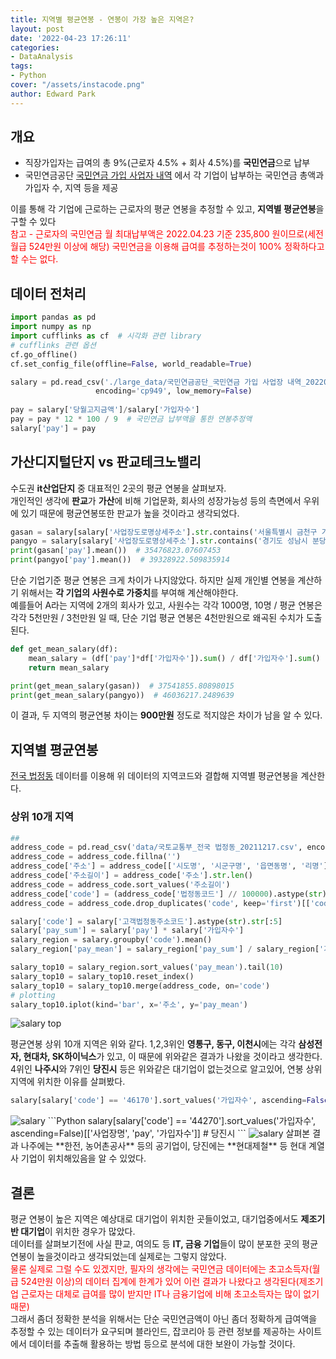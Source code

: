 ```yaml
---
title: 지역별 평균연봉 - 연봉이 가장 높은 지역은?
layout: post
date: '2022-04-23 17:26:11'
categories:
- DataAnalysis
tags:
- Python
cover: "/assets/instacode.png"
author: Edward Park
---
```


## 개요
- 직장가입자는 급여의 총 9%(근로자 4.5% + 회사 4.5%)를 **국민연금**으로 납부
- 국민연금공단  [국민연금 가입 사업자 내역](https://www.data.go.kr/data/15083277/fileData.do) 에서 각 기업이 납부하는 국민연금 총액과 가입자 수, 지역 등을 제공<br>

이를 통해 각 기업에 근로하는 근로자의 평균 연봉을 추정할 수 있고, **지역별 평균연봉**을 구할 수 있다<br>
<font color="red">참고 - 근로자의 국민연금 월 최대납부액은 2022.04.23 기준 235,800 원이므로(세전 월급 524만원 이상에 해당) 국민연금을 이용해 급여를 추정하는것이 100% 정확하다고 할 수는 없다.</font>

## 데이터 전처리
```Python
import pandas as pd
import numpy as np
import cufflinks as cf  # 시각화 관련 library
# cufflinks 관련 옵션
cf.go_offline()
cf.set_config_file(offline=False, world_readable=True)

salary = pd.read_csv('./large_data/국민연금공단_국민연금 가입 사업장 내역_20220331.csv',
                   encoding='cp949', low_memory=False)
									 
pay = salary['당월고지금액']/salary['가입자수']
pay = pay * 12 * 100 / 9  # 국민연금 납부액을 통한 연봉추정액
salary['pay'] = pay
```

## 가산디지털단지 vs 판교테크노밸리
수도권 **it산업단지** 중 대표적인 2곳의 평균 연봉을 살펴보자.<br>
개인적인 생각에 **판교**가 **가산**에 비해 기업문화, 회사의 성장가능성 등의 측면에서 우위에 있기 때문에 평균연봉또한 판교가 높을 것이라고 생각되었다.
```Python
gasan = salary[salary['사업장도로명상세주소'].str.contains('서울특별시 금천구 가산')]
pangyo = salary[salary['사업장도로명상세주소'].str.contains('경기도 성남시 분당구 판교')]
print(gasan['pay'].mean())  # 35476823.07607453
print(pangyo['pay'].mean())  # 39328922.509835914
```
단순 기업기준 평균 연봉은 크게 차이가 나지않았다. 하지만 실제 개인별 연봉을 계산하기 위해서는 **각 기업의 사원수로 가중치**를 부여해 계산해야한다.<br>
예를들어 A라는 지역에 2개의 회사가 있고, 사원수는 각각 1000명, 10명 / 평균 연봉은 각각 5천만원 / 3천만원 일 때, 단순 기업 평균 연봉은 4천만원으로 왜곡된 수치가 도출된다.

```Python
def get_mean_salary(df):
    mean_salary = (df['pay']*df['가입자수']).sum() / df['가입자수'].sum()
    return mean_salary

print(get_mean_salary(gasan))  # 37541855.80898015
print(get_mean_salary(pangyo))  # 46036217.2489639
```
이 결과, 두 지역의 평균연봉 차이는 **900만원** 정도로 적지않은 차이가 남을 알 수 있다.

## 지역별 평균연봉
[전국 법정동](https://www.data.go.kr/data/15063424/fileData.do) 데이터를 이용해 위 데이터의 지역코드와 결합해 지역별 평균연봉을 계산한다.
### 상위 10개 지역
```Python
## 
address_code = pd.read_csv('data/국토교통부_전국 법정동_20211217.csv', encoding='cp949')
address_code = address_code.fillna('')
address_code['주소'] = address_code[['시도명', '시군구명', '읍면동명', '리명']].agg(' '.join, axis=1)
address_code['주소길이'] = address_code['주소'].str.len()
address_code = address_code.sort_values('주소길이')
address_code['code'] = (address_code['법정동코드'] // 100000).astype(str)
address_code = address_code.drop_duplicates('code', keep='first')[['code', '주소']].reset_index(drop=True)

salary['code'] = salary['고객법정동주소코드'].astype(str).str[:5]
salary['pay_sum'] = salary['pay'] * salary['가입자수']
salary_region = salary.groupby('code').mean()
salary_region['pay_mean'] = salary_region['pay_sum'] / salary_region['가입자수']

salary_top10 = salary_region.sort_values('pay_mean').tail(10)
salary_top10 = salary_top10.reset_index()
salary_top10 = salary_top10.merge(address_code, on='code')
# plotting
salary_top10.iplot(kind='bar', x='주소', y='pay_mean')
```
<img src="/blog/post_images/salary/salary_top.png" title="salary top">

평균연봉 상위 10개 지역은 위와 같다. 1,2,3위인 **영통구, 동구, 이천시**에는 각각 **삼성전자, 현대차, SK하이닉스**가 있고, 이 때문에 위와같은 결과가 나왔을 것이라고 생각한다.<br>
4위인 **나주시**와 7위인 **당진시** 등은 위와같은 대기업이 없는것으로 알고있어, 연봉 상위지역에 위치한 이유를 살펴봤다.
```Python
salary[salary['code'] == '46170'].sort_values('가입자수', ascending=False)[['사업장명', 'pay', '가입자수']]  # 나주시
```
<img src="/blog/post_images/salary/salary_나주.png" title="salary">
```Python
salary[salary['code'] == '44270'].sort_values('가입자수', ascending=False)[['사업장명', 'pay', '가입자수']]  # 당진시
```
<img src="/blog/post_images/salary/salary_당진.png" title="salary">
살펴본 결과 나주에는 **한전, 농어촌공사** 등의 공기업이, 당진에는 **현대제철** 등 현대 계열사 기업이 위치해있음을 알 수 있었다.

## 결론
평균 연봉이 높은 지역은 예상대로 대기업이 위치한 곳들이었고, 대기업중에서도 **제조기반 대기업**이 위치한 경우가 많았다. <br>
데이터를 살펴보기전에 사실 퍈교, 여의도 등 **IT, 금융 기업**들이 많이 분포한 곳의 평균연봉이 높을것이라고 생각되었는데 실제로는 그렇지 않았다.<br>
<font color="red">물론 실제로 그럴 수도 있겠지만, 필자의 생각에는 국민연금 데이터에는 초고소득자(월급 524만원 이상)의 데이터 집계에 한계가 있어 이런 결과가 나왔다고 생각된다(제조기업 근로자는 대체로 급여를 많이 받지만 IT나 금융기업에 비해 초고소득자는 많이 없기 때문)</font><br>
그래서 좀더 정확한 분석을 위해서는 단순 국민연금액이 아닌 좀더 정확하게 급여액을 추정할 수 있는 데이터가 요구되며 블라인드, 잡코리아 등 관련 정보를 제공하는 사이트에서 데이터를 추출해 활용하는 방법 등으로 분석에 대한 보완이 가능할 것이다.
